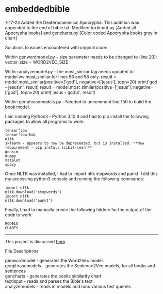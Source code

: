 # embeddedbible


1-17-23 Added the Deuterocanonical Apocrypha: This addition was appended to the end of bible.txt. Modified textinput.py [Added all Apocrypha books] and gencharts.py [Color coded Apocrypha books grey in chart]

Solutions to issues encountered with original code:

Within genwordmodel.py - size parameter needs to be changed to (line 20):
    vector_size = WORD2VEC_SIZE

Within analyzemodel.py - the most_similar tag needs updated to: model.wv.most_similar for lines 56 and 58 only.
    result = model.most_similar(positive=['god'], negative=['jesus'], topn=20)
    print('god - jesus\n', result)
    result = model.most_similar(positive=['jesus'], negative=['god'], topn=20)
    print('jesus - god\n', result)

Within genphrasemodels.py - Needed to uncomment line 150 to build the book model.

I am running Python3 - Python 3.10.4 and had to pip install the following packages to allow all programs to work:

    tensorflow
    tensorflow-hub
    nltk
    sklearn - appears to now be depreceated, but is installed. **New requirement - pip install scikit-learn**
    gensim
    numpy
    matplot
    spacy
 
Once NLTK was installed, I had to import nltk stopwords and punkt. I did this my accessing python3 console and running the following commands:

    import nltk
    nltk.download('stopwords')
    import nltk
    nltk.download('punkt')

Finally, I had to manually create the following folders for the output of the code to work:

    MODELS
    CHARTS


------------------------------------------------------------------------------------------------------------------------------------

This project is discussed <a href="https://www.christopherminson.com/articles/aibible.html">here</a>
<p>

File Descriptions
<p>
genwordmodel - generates the Word2Vec model.
<br>
genphrasemodels - generates the Sentence2Vec models, for all books and sentences
<br>
gencharts - generates the books similarity chart
<br>
textinput - reads and parses the Bible's text
<br>
analyzemodels  - reads in models and runs various test queries
<p>

